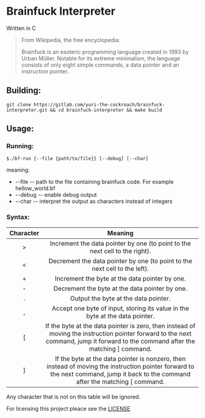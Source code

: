 # Brainfuck Interpreter

Written in C

> From Wikipedia, the free encyclopedia:
>
> Brainfuck is an esoteric programming language created in 1993 by Urban Müller. Notable for its extreme minimalism, the language consists of only eight simple commands, a data pointer and an instruction pointer.

## Building:

``git clone https://gitlab.com/yuri-the-cockroach/brainfuck-interpreter.git && cd brainfuck-interpreter && make build``

## Usage:

### Running:
``$./bf-run {--file {path/to/file}} [--debug] [--char]``

meaning:
* --file  -- path to the file containing brainfuck code. For example hellow_world.bf
* --debug -- enable debug output
* --char  -- interpret the output as characters instead of integers

### Syntax:
| Character | Meaning                                                                                                                                                                           |
|:---------:|:---------------------------------------------------------------------------------------------------------------------------------------------------------------------------------:|
| >         | Increment the data pointer by one (to point to the next cell to the right).                                                                                                       |
| <         | Decrement the data pointer by one (to point to the next cell to the left).                                                                                                        |
| +         | Increment the byte at the data pointer by one.                                                                                                                                    |
| \-        | Decrement the byte at the data pointer by one.                                                                                                                                    |
| .         | Output the byte at the data pointer.                                                                                                                                              |
| ,         | Accept one byte of input, storing its value in the byte at the data pointer.                                                                                                      |
| [         | If the byte at the data pointer is zero, then instead of moving the instruction pointer forward to the next command, jump it forward to the command after the matching ] command. |
| ]         | If the byte at the data pointer is nonzero, then instead of moving the instruction pointer forward to the next command, jump it back to the command after the matching [ command. |

Any character that is not on this table will be ignored.

For licensing this project pleace see the [LICENSE](./LICENSE.md)
